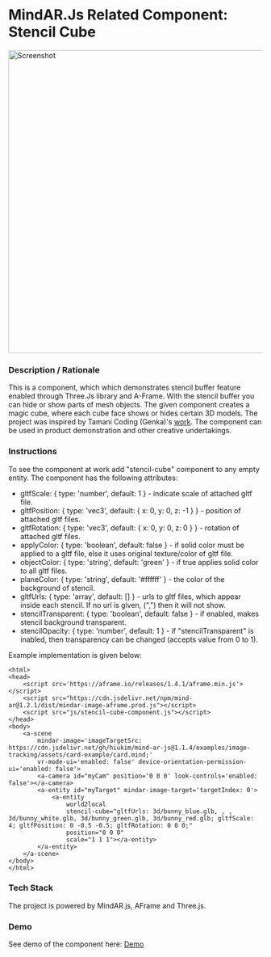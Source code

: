 # MindAR.Js Related Component: Stencil Cube
<img alt="Screenshot" src="img/screenshot.jpg" width="600">

### **Description / Rationale**
This is a component, which which demonstrates stencil buffer feature enabled through Three.Js library and A-Frame. With the stencil buffer you can hide or show parts of mesh objects. The given component creates a magic cube, where each cube face shows or hides certain 3D models. The project was inspired by Tamani Coding (Genka)'s <a href="https://github.com/tamani-coding/threejs-stencil-buffer-example">work</a>. The component can be used in product demonstration and other creative undertakings.   

### **Instructions**
To see the component at work add "stencil-cube" component to any empty entity. The component has the following attributes: 

* gltfScale: { type: 'number', default: 1 } - indicate scale of attached gltf file.
* gltfPosition: { type: 'vec3', default: { x: 0, y: 0, z: -1 } } - position of attached gltf files.
* gltfRotation: { type: 'vec3', default: { x: 0, y: 0, z: 0 } } - rotation of attached gltf files.
* applyColor: { type: 'boolean', default: false } - if solid color must be applied to a gltf file, else it uses original texture/color of gltf file.
* objectColor: { type: 'string', default: 'green' } - if true applies solid color to all gltf files.
* planeColor: { type: 'string', default: '#ffffff' } - the color of the background of stencil.
* gltfUrls: { type: 'array', default: [] } - urls to gltf files, which appear inside each stencil. If no url is given, (",") then it will not show.
* stencilTransparent: { type: 'boolean', default: false } - if enabled, makes stencil background transparent.
* stencilOpacity: { type: 'number', default: 1 } - if "stencilTransparent" is inabled, then transparency can be changed (accepts value from 0 to 1).

Example implementation is given below:
```
<html>
<head>
    <script src='https://aframe.io/releases/1.4.1/aframe.min.js'></script>
    <script src="https://cdn.jsdelivr.net/npm/mind-ar@1.2.1/dist/mindar-image-aframe.prod.js"></script>
    <script src="js/stencil-cube-component.js"></script>
</head>
<body>
    <a-scene
        mindar-image='imageTargetSrc: https://cdn.jsdelivr.net/gh/hiukim/mind-ar-js@1.1.4/examples/image-tracking/assets/card-example/card.mind;'
        vr-mode-ui='enabled: false' device-orientation-permission-ui='enabled: false'>
        <a-camera id="myCam" position='0 0 0' look-controls='enabled: false'></a-camera>
        <a-entity id="myTarget" mindar-image-target='targetIndex: 0'>
            <a-entity 
                world2local
                stencil-cube="gltfUrls: 3d/bunny_blue.glb, , , 3d/bunny_white.glb, 3d/bunny_green.glb, 3d/bunny_red.glb; gltfScale: 4; gltfPosition: 0 -0.5 -0.5; gltfRotation: 0 0 0;"
                position="0 0 0" 
                scale="1 1 1"></a-entity>
        </a-entity>
    </a-scene>
</body>
</html>
```


### **Tech Stack**
The project is powered by MindAR.js, AFrame and Three.js. 

### **Demo**
See demo of the component here: [Demo](https://webar-youtube.glitch.me/)
